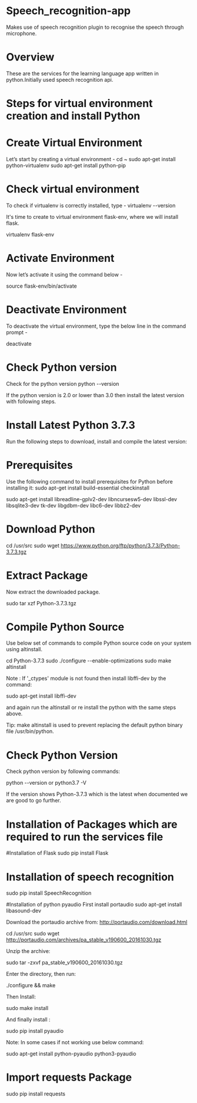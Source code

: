 # Speech_recognition-app
Makes use of speech recognition plugin to recognise the speech through microphone.

# Overview
These are the services for the learning language app written in python.Initially used speech recognition api.
# Steps for virtual environment creation and install Python

# Create Virtual Environment
Let’s start by creating a virtual environment -
cd ~
sudo apt-get install python-virtualenv 
sudo apt-get install python-pip

# Check virtual environment
To check if virtualenv is correctly installed, type -
virtualenv --version

It's time to create to virtual environment flask-env, where we will install flask.

virtualenv flask-env

# Activate Environment
Now let’s activate it using the command below -

source flask-env/bin/activate

# Deactivate Environment
To deactivate the virtual environment, type the below line in the command prompt -

deactivate

# Check Python version
Check for the python version 
python --version

If the python version is 2.0 or lower than 3.0 then install the latest version with following steps.

# Install Latest Python 3.7.3
Run the following steps to download, install and compile the latest version:

# Prerequisites
Use the following command to install prerequisites for Python before installing it:
sudo apt-get install build-essential checkinstall

sudo apt-get install libreadline-gplv2-dev libncursesw5-dev libssl-dev \
    libsqlite3-dev tk-dev libgdbm-dev libc6-dev libbz2-dev

# Download Python 
cd /usr/src
sudo wget https://www.python.org/ftp/python/3.7.3/Python-3.7.3.tgz

# Extract Package
Now extract the downloaded package.

sudo tar xzf Python-3.7.3.tgz

# Compile Python Source
Use below set of commands to compile Python source code on your system using altinstall.

cd Python-3.7.3
sudo ./configure --enable-optimizations
sudo make altinstall

Note : If '_ctypes' module is not found then install libffi-dev by the command:

sudo apt-get install libffi-dev

and again run the altinstall or re install the python with the same steps above.

Tip: make altinstall is used to prevent replacing the default python binary file /usr/bin/python.

# Check Python Version 
Check python version by following commands:

python --version or python3.7 -V

If the version shows Python-3.7.3 which is the latest when documented we are good to go further.

# Installation of Packages which are required to run the services file

#Installation of Flask
sudo pip install Flask

# Installation of speech recognition
sudo pip install SpeechRecognition

#Installation of python pyaudio
First install portaudio
sudo apt-get install libasound-dev

Download the portaudio archive from: http://portaudio.com/download.html

cd /usr/src
sudo wget http://portaudio.com/archives/pa_stable_v190600_20161030.tgz

Unzip the archive:

sudo tar -zxvf pa_stable_v190600_20161030.tgz

Enter the directory, then run: 

./configure && make

Then Install: 

sudo make install

And finally install :

sudo pip install pyaudio

Note: In some cases if not working use below command:

sudo apt-get install python-pyaudio python3-pyaudio

# Import requests Package
sudo pip install requests

